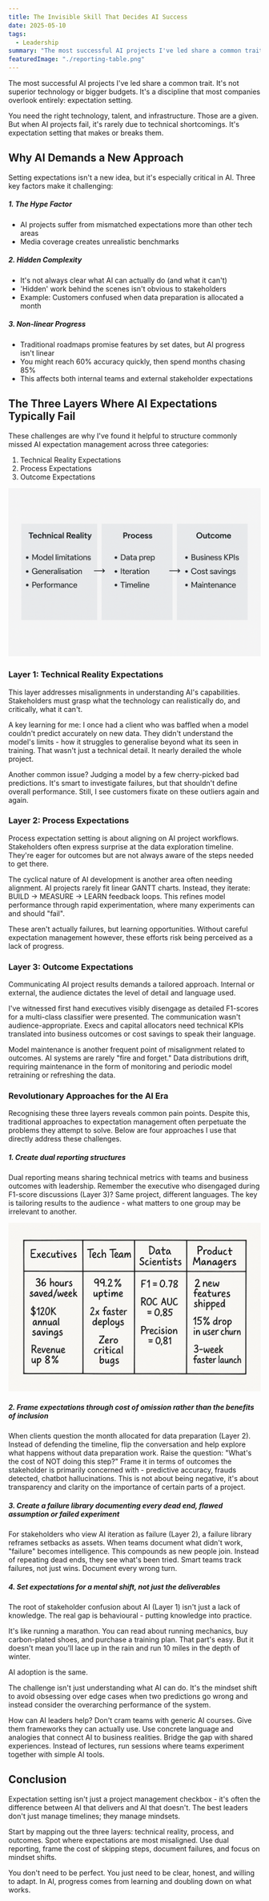 ```yaml
---
title: The Invisible Skill That Decides AI Success
date: 2025-05-10
tags:
  - Leadership
summary: "The most successful AI projects I've led share a common trait. It's not superior technology or bigger budgets. It's a discipline that most companies overlook entirely"
featuredImage: "./reporting-table.png"
---
```


The most successful AI projects I've led share a common trait. It's not superior technology or bigger budgets. It's a discipline that most companies overlook entirely<!-- excerpt -->: expectation setting.

You need the right technology, talent, and infrastructure. Those are a given. But when AI projects fail, it's rarely due to technical shortcomings. It's expectation setting that makes or breaks them.

## Why AI Demands a New Approach

Setting expectations isn't a new idea, but it's especially critical in AI. Three key factors make it challenging:

##### 1. The Hype Factor 
- AI projects suffer from mismatched expectations more than other tech areas
- Media coverage creates unrealistic benchmarks

##### 2. Hidden Complexity 
- It's not always clear what AI can actually do (and what it can't)
- 'Hidden' work behind the scenes isn't obvious to stakeholders
- Example: Customers confused when data preparation is allocated a month

##### 3. Non-linear Progress 
- Traditional roadmaps promise features by set dates, but AI progress isn't linear
- You might reach 60% accuracy quickly, then spend months chasing 85%
- This affects both internal teams and external stakeholder expectations

## The Three Layers Where AI Expectations Typically Fail
These challenges are why I've found it helpful to structure commonly missed AI expectation management across three categories:

1. Technical Reality Expectations
2. Process Expectations
3. Outcome Expectations

![Three Layers of AI Expectation Setting](./three-layers.png)

### Layer 1: Technical Reality Expectations
This layer addresses misalignments in understanding AI's capabilities. Stakeholders must grasp what the technology can realistically do, and critically, what it can't.

A key learning for me: I once had a client who was baffled when a model couldn't predict accurately on new data. They didn't understand the model's limits - how it struggles to generalise beyond what its seen in training. That wasn't just a technical detail. It nearly derailed the whole project.

Another common issue? Judging a model by a few cherry-picked bad predictions. It's smart to investigate failures, but that shouldn't define overall performance. Still, I see customers fixate on these outliers again and again.

### Layer 2: Process Expectations
Process expectation setting is about aligning on AI project workflows. Stakeholders often express surprise at the data exploration timeline. They're eager for outcomes but are not always aware of the steps needed to get there.

The cyclical nature of AI development is another area often needing alignment. AI projects rarely fit linear GANTT charts. Instead, they iterate: BUILD -> MEASURE -> LEARN feedback loops. This refines model performance through rapid experimentation, where many experiments can and should "fail".

These aren't actually failures, but learning opportunities. Without careful expectation management however, these efforts risk being perceived as a lack of progress.

### Layer 3: Outcome Expectations
Communicating AI project results demands a tailored approach. Internal or external, the audience dictates the level of detail and language used.

I've witnessed first hand executives visibly disengage as detailed F1-scores for a multi-class classifier were presented. The communication wasn't audience-appropriate. Execs and capital allocators need technical KPIs translated into business outcomes or cost savings to speak their language.

Model maintenance is another frequent point of misalignment related to outcomes. AI systems are rarely "fire and forget." Data distributions drift, requiring maintenance in the form of monitoring and periodic model retraining or refreshing the data.

### Revolutionary Approaches for the AI Era

Recognising these three layers reveals common pain points. Despite this, traditional approaches to expectation management often perpetuate the problems they attempt to solve. Below are four approaches I use that directly address these challenges.

##### 1. Create dual reporting structures

Dual reporting means sharing technical metrics with teams and business outcomes with leadership. Remember the executive who disengaged during F1-score discussions (Layer 3)? Same project, different languages. The key is tailoring results to the audience - what matters to one group may be irrelevant to another.

![Example: Reporting for Different Stakeholders](./reporting-table.png)

##### 2. Frame expectations through cost of omission rather than the benefits of inclusion

When clients question the month allocated for data preparation (Layer 2). Instead of defending the timeline, flip the conversation and help explore what happens without data preparation work. Raise the question: "What's the cost of NOT doing this step?" Frame it in terms of outcomes the stakeholder is primarily concerned with - predictive accuracy, frauds detected, chatbot hallucinations. This is not about being negative, it's about transparency and clarity on the importance of certain parts of a project.

##### 3. Create a failure library documenting every dead end, flawed assumption or failed experiment 

For stakeholders who view AI iteration as failure (Layer 2), a failure library reframes setbacks as assets. When teams document what didn't work, "failure" becomes intelligence.
This compounds as new people join. Instead of repeating dead ends, they see what's been tried. Smart teams track failures, not just wins. Document every wrong turn.

##### 4. Set expectations for a mental shift, not just the deliverables

The root of stakeholder confusion about AI (Layer 1) isn't just a lack of knowledge. The real gap is behavioural - putting knowledge into practice.

It's like running a marathon. You can read about running mechanics, buy carbon-plated shoes, and purchase a training plan. That part's easy. But it doesn't mean you'll lace up in the rain and run 10 miles in the depth of winter. 

AI adoption is the same.

The challenge isn't just understanding what AI can do. It's the mindset shift to avoid obsessing over edge cases when two predictions go wrong and instead consider the overarching performance of the system.

How can AI leaders help? Don't cram teams with generic AI courses. Give them frameworks they can actually use. Use concrete language and analogies that connect AI to business realities. Bridge the gap with shared experiences. Instead of lectures, run sessions where teams experiment together with simple AI tools.

## Conclusion

Expectation setting isn't just a project management checkbox - it's often the difference between AI that delivers and AI that doesn't. The best leaders don't just manage timelines; they manage mindsets.

Start by mapping out the three layers: technical reality, process, and outcomes. Spot where expectations are most misaligned. Use dual reporting, frame the cost of skipping steps, document failures, and focus on mindset shifts.

You don't need to be perfect. You just need to be clear, honest, and willing to adapt. In AI, progress comes from learning and doubling down on what works.